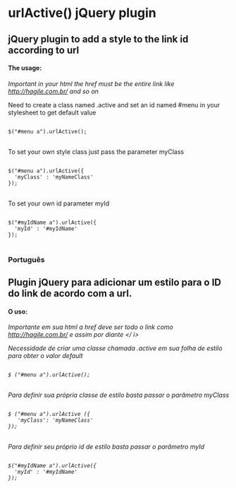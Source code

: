 <h1>urlActive() jQuery plugin</h1>

<h2>jQuery plugin to add a style to the link id according to url</h2>

<h4>The usage:</h4>

<i>Important in your html the href must be the entire link like http://hagile.com.br/ and so on</i><br/>

Need to create a class named .active and set an id named #menu in your stylesheet to get default value
<pre>
<code>
$("#menu a").urlActive();
</code>
</pre>

To set your own style class just pass the parameter myClass

<pre>
<code>
$("#menu a").urlActive({
  'myClass' : 'myNameClass'
});
</code>
</pre>

To set your own id parameter myId

<pre>
<code>
$("#myIdName a").urlActive({
  'myId' : '#myIdName'
});
</code>
</pre>

<h3>Português</h3>

<h2>Plugin jQuery para adicionar um estilo para o ID do link de acordo com a url.</h2>

<h4>O uso:</h4>

<i>Importante em sua html a href deve ser todo o link como http://hagile.com.br/ e assim por diante </ i><br/>

Necessidade de criar uma classe chamada .active em sua folha de estilo para obter o valor default

<pre>
<code>
$ ("#menu a").urlActive();
</code>
</pre>

Para definir sua própria classe de estilo basta passar o parâmetro myClass

<pre>
<code>
$ ("#menu a").urlActive ({
   'myClass': 'myNameClass'
});
</code>
</pre>

Para definir seu próprio id de estilo basta passar o parâmetro myId

<pre>
<code>
$("#myIdName a").urlActive({
  'myId' : '#myIdName'
});
</code>
</pre>

